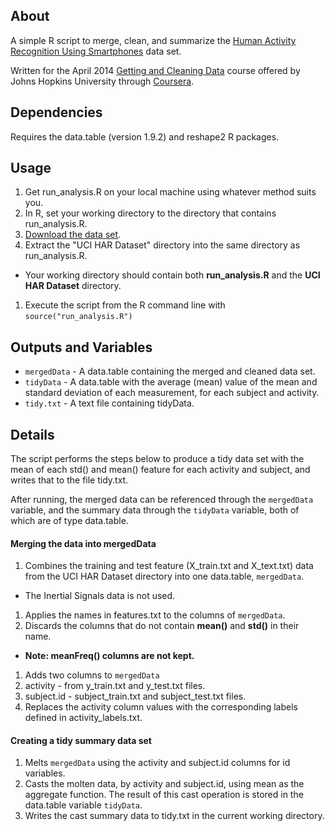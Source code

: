 ## About
 
A simple R script to merge, clean, and summarize the [Human Activity Recognition Using Smartphones](http://archive.ics.uci.edu/ml/datasets/Human+Activity+Recognition+Using+Smartphones) data set.

Written for the April 2014 [Getting and Cleaning Data](https://class.coursera.org/getdata-002) course offered by Johns Hopkins University through [Coursera](http://www.coursera.org).

## Dependencies

Requires the data.table (version 1.9.2) and reshape2 R packages.

## Usage

1. Get run_analysis.R on your local machine using whatever method suits you.
1. In R, set your working directory to the directory that contains run_analysis.R.
1. [Download the data set](https://d396qusza40orc.cloudfront.net/getdata%2Fprojectfiles%2FUCI%20HAR%20Dataset.zip).
1. Extract the "UCI HAR Dataset" directory into the same directory as run\_analysis.R.
  - Your working directory should contain both **run\_analysis.R** and the **UCI HAR Dataset** directory.
1. Execute the script from the R command line with `source("run_analysis.R")`

## Outputs and Variables
- `mergedData` - A data.table containing the merged and cleaned data set.
- `tidyData` - A data.table with the average (mean) value of the mean and standard deviation of each measurement, for each subject and activity.
- `tidy.txt` - A text file containing tidyData.

## Details

The script performs the steps below to produce a tidy data set with the mean of each std() and mean() feature for each activity and subject, and writes that to the file tidy.txt.

After running, the merged data can be referenced through the `mergedData` variable, and the summary data through the `tidyData` variable, both of which are of type data.table.

#### Merging the data into mergedData

1. Combines the training and test feature (X\_train.txt and X\_text.txt) data from the UCI HAR Dataset directory into one data.table, `mergedData`.
  - The Inertial Signals data is not used.
1. Applies the names in features.txt to the columns of `mergedData`.
1. Discards the columns that do not contain **mean()** and **std()** in their name.
  - **Note: meanFreq() columns are not kept.**
1. Adds two columns to `mergedData`
  1. activity - from y\_train.txt and y\_test.txt files. 
  1. subject.id - subject\_train.txt and subject\_test.txt files.
1. Replaces the activity column values with the corresponding labels defined in activity_labels.txt.

#### Creating a tidy summary data set

1. Melts `mergedData` using the activity and subject.id columns for id variables.
1. Casts the molten data, by activity and subject.id, using mean as the aggregate function. The result of this cast operation is stored in the data.table variable `tidyData`.
1. Writes the cast summary data to tidy.txt in the current working directory.
